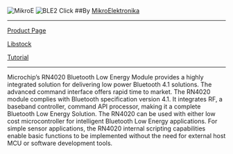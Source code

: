 ![MikroE](http://www.mikroe.com/img/designs/beta/logo_small.png)
![BLE2 Click](http://www.mikroe.com/img/development-tools/accessory-boards/click/ble2_click/gallery/ble2_click_02.png)
##By [MikroElektronika](http://www.mikroe.com)


---

[Product Page](http://www.mikroe.com/click/ble2/)

[Libstock](http://libstock.mikroe.com/projects/view/1207/ble2-click)

[Tutorial](http://learn.mikroe.com/bluetooth-low-energy-part-3-ble-2-click/)

---

Microchip’s RN4020 Bluetooth Low Energy Module provides a highly integrated solution for delivering low power Bluetooth 4.1 solutions.
The advanced command interface offers rapid time to market. The RN4020 module complies with Bluetooth specification version 4.1. It integrates RF, a baseband controller,
command API processor, making it a complete Bluetooth Low Energy Solution. The RN4020 can be used with either low cost microcontroller for intelligent Bluetooth Low Energy applications.
For simple sensor applications, the RN4020 internal scripting capabilities enable basic functions to be implemented without the need for external host
MCU or software development tools.
